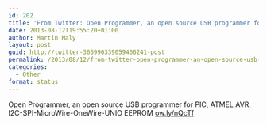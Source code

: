 ```yaml
---
id: 202
title: 'From Twitter: Open Programmer, an open source USB programmer for&#8230;'
date: 2013-08-12T19:55:20+01:00
author: Martin Maly
layout: post
guid: http://twitter-366996339059466241-post
permalink: /2013/08/12/from-twitter-open-programmer-an-open-source-usb-programmer-for/
categories:
  - Other
format: status
---
```

Open Programmer, an open source USB programmer for PIC, ATMEL AVR, I2C-SPI-MicroWire-OneWire-UNIO EEPROM [ow.ly/nQcTf](http://ow.ly/nQcTf)